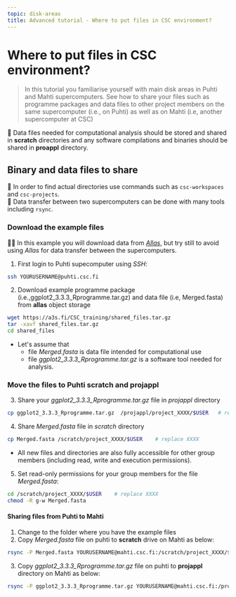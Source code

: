 ```yaml
---
topic: disk-areas
title: Advanced tutorial - Where to put files in CSC environment?
---
```


# Where to put files in CSC environment?

> In this tutorial you familiarise yourself with main disk areas in Puhti and Mahti supercomputers. 
> See how to share your files such as programme packages and data files to other project members on the same supercomputer (i.e., on Puhti) as well as on Mahti (i.e, another supercomputer at CSC)

💬 Data files needed for computational analysis should be stored and shared in **scratch** directories and any software compilations and binaries should be shared in **proappl** directory.

## Binary and data files to share

💬 In order to find actual directories use commands such as `csc-workspaces` and `csc-projects`.  
💬 Data transfer between two supercomputers can be done with many tools including `rsync`. 

### Download the example files

☝🏻 In this example you will download data from [*Allas*](https://docs.csc.fi/data/Allas/), but try still to avoid using *Allas* for data transfer between the supercomputers. 

1. First login to Puhti supecomputer using *SSH*:
```bash
ssh YOURUSERNAME@puhti.csc.fi
```

2. Download example programme package (i.e.,ggplot2_3.3.3_Rprogramme.tar.gz) and data file (i.e, Merged.fasta) from **allas** object storage
```bash
wget https://a3s.fi/CSC_training/shared_files.tar.gz
tar -xavf shared_files.tar.gz
cd shared_files
```
- Let's assume that 
   - file *Merged.fasta* is data file intended for computational use
   - file *ggplot2_3.3.3_Rprogramme.tar.gz* is a software tool needed for analysis. 

### Move the files to Puhti scratch and projappl

3. Share your *ggplot2_3.3.3_Rprogramme.tar.gz* file in *projappl* directory
```bash
cp ggplot2_3.3.3_Rprogramme.tar.gz  /projappl/project_XXXX/$USER   # replace XXXX
```
4. Share *Merged.fasta* file in *scratch* directory
```bash
cp Merged.fasta /scratch/project_XXXX/$USER    # replace XXXX
```
- All new files and directories are also fully accessible for other group members (including read, write and execution permissions). 

5. Set read-only permissions for your group members for the file *Merged.fasta*:
```bash
cd /scratch/project_XXXX/$USER    # replace XXXX
chmod -R g-w Merged.fasta
```


#### Sharing files from Puhti to Mahti

1. Change to the folder where you have the example files
2. Copy *Merged.fasta* file on puhti to **scratch** drive on Mahti as below:
```bash
rsync -P Merged.fasta YOURUSERNAME@mahti.csc.fi:/scratch/project_XXXX/$USER    # replace XXXX and YOURUSERNAME
```
3. Copy *ggplot2_3.3.3_Rprogramme.tar.gz* file on puhti to **projappl** directory on Mahti as below:
```bash
rsync -P ggplot2_3.3.3_Rprogramme.tar.gz YOURUSERNAME@mahti.csc.fi:/projappl/project_XXXX/$USER    # replace XXXX and YOURUSERNAME
```
